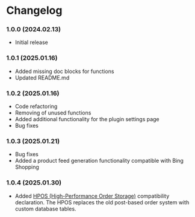 # Changelog

### 1.0.0 (2024.02.13)
- Initial release

### 1.0.1 (2025.01.16)
- Added missing doc blocks for functions
- Updated README.md

### 1.0.2 (2025.01.16)
- Code refactoring
- Removing of unused functions
- Added additional functionality for the plugin settings page
- Bug fixes

### 1.0.3 (2025.01.21)
- Bug fixes
- Added a product feed generation functionality compatible with Bing Shopping

### 1.0.4 (2025.01.30)
- Added [HPOS (High-Performance Order Storage)](https://woocommerce.com/document/high-performance-order-storage/) compatibility declaration. The HPOS replaces the old post-based order system with custom database tables. 